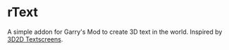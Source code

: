 # rText

A simple addon for Garry's Mod to create 3D text in the world. Inspired by [3D2D Textscreens](https://github.com/Cherry/3D2D-Textscreens).
